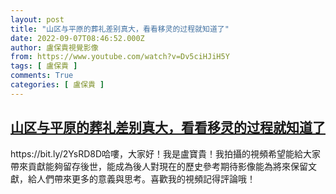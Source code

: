 ```yaml
---
layout: post
title: "山区与平原的葬礼差别真大，看看移灵的过程就知道了"
date: 2022-09-07T08:46:52.000Z
author: 盧保貴視覺影像
from: https://www.youtube.com/watch?v=Dv5ciHJiH5Y
tags: [ 盧保貴 ]
comments: True
categories: [ 盧保貴 ]
---
```

<!--1662540412000-->
[山区与平原的葬礼差别真大，看看移灵的过程就知道了](https://www.youtube.com/watch?v=Dv5ciHJiH5Y)
------

<div>
https://bit.ly/2YsRD8D哈嘍，大家好！我是盧寶貴！我拍攝的視頻希望能給大家帶來貢獻能夠留存後世，能成為後人對現在的歷史參考期待影像能為將來保留文獻，給人們帶來更多的意義與思考。喜歡我的視頻記得評論哦！
</div>
